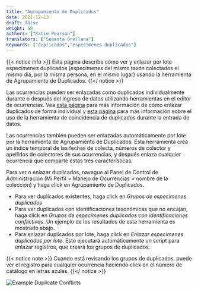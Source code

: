 ```yaml
---
title: "Agrupamiento de Duplicados"
date: 2021-12-13
draft: false
weight: 58
authors: ["Katie Pearson"]
translators: ["Samanta Orellana"]
keywords: ["duplicados","especímenes duplicados"]
---
```


{{< notice info >}}
  Esta página describe cómo ver y enlazar por lote especímenes duplicados (especímenes del mismo taxón colectados el mismo día, por la misma persona, en el mismo lugar) usando la herramienta de Agrupamiento de Duplicados.
{{</ notice >}}

Las ocurrencias pueden ser enlazadas como duplicados individualmente durante o después del ingreso de datos utilizando herramientas en el editor de ocurrencias. Vea [esta página](https://biokic.github.io/symbiota-docs/es/editor/links/) para más información de cómo enlazar duplicados de forma individual y [esta página](https://biokic.github.io/symbiota-docs/editor/edit/duplicates/) para más información sobre el uso de la herramienta de coincidencia de duplicados durante la entrada de datos.

Las ocurrencias también pueden ser enlazadas automáticamente por lote por la herramienta de Agrupamiento de Duplicados. Esta herramienta crea un índice temporal de las fechas de colecta, números de colector y apellidos de colectores de sus ocurrencias, y después enlaza cualquier ocurrencia que comparte estas tres características.

Para ver o enlazar duplicados, navegue al Panel de Control de Administración (Mi Perfil > Manejo de Ocurrencias > nombre de la colección) y haga click en Agrupamiento de Duplicados.
* Para ver duplicados existentes, haga click en *Grupos de especímenes duplicados*
* Para ver duplicados con identificaciones taxonómicas que no encajan, haga click en *Grupos de especímenes duplicados con identificaciones conflictivas*. Un ejemplo de los resultados de esta herramienta es mostrado abajo.
* Para enlazar duplicados por lote, haga click en *Enlazar especímenes duplicados por lote*. Esto ejecutará automáticamente un script para enlazar registros, que creará los grupos de duplicados.

{{< notice note >}}
  Cuando está revisando los grupos de duplicados, puede ver el registro para cualquier ocurrencia haciendo click en el número de catálogo en letras azules.
{{</ notice >}}

![Example Duplicate Conflicts](/symbiota-docs/images/exampleduplicateconflicts.PNG)
